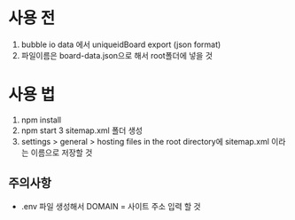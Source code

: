 # 사용 전
1. bubble io data 에서 uniqueidBoard export (json format)
2. 파일이름은 board-data.json으로 해서 root폴더에 넣을 것
# 사용 법
1. npm install
2. npm start
3 sitemap.xml 폴더 생성
4. settings > general > hosting files in the root directory에 sitemap.xml 이라는 이름으로 저장할 것

## 주의사항
- .env 파일 생성해서 DOMAIN = 사이트 주소  입력 할 것